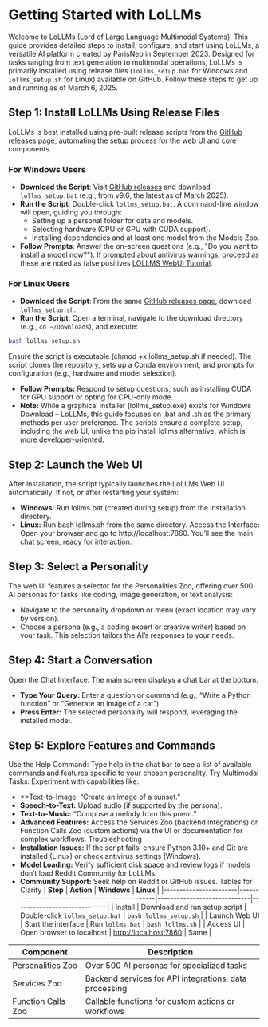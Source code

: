 # Getting Started with LoLLMs

Welcome to LoLLMs (Lord of Large Language Multimodal Systems)! This guide provides detailed steps to install, configure, and start using LoLLMs, a versatile AI platform created by ParisNeo in September 2023. Designed for tasks ranging from text generation to multimodal operations, LoLLMs is primarily installed using release files (`lollms_setup.bat` for Windows and `lollms_setup.sh` for Linux) available on GitHub. Follow these steps to get up and running as of March 6, 2025.

## Step 1: Install LoLLMs Using Release Files
LoLLMs is best installed using pre-built release scripts from the [GitHub releases page](https://github.com/ParisNeo/lollms-webui/releases), automating the setup process for the web UI and core components.

### For Windows Users
- **Download the Script**: Visit [GitHub releases](https://github.com/ParisNeo/lollms-webui/releases) and download `lollms_setup.bat` (e.g., from v9.6, the latest as of March 2025).
- **Run the Script**: Double-click `lollms_setup.bat`. A command-line window will open, guiding you through:
  - Setting up a personal folder for data and models.
  - Selecting hardware (CPU or GPU with CUDA support).
  - Installing dependencies and at least one model from the Models Zoo.
- **Follow Prompts**: Answer the on-screen questions (e.g., "Do you want to install a model now?"). If prompted about antivirus warnings, proceed as these are noted as false positives [LOLLMS WebUI Tutorial](https://parisneo.github.io/lollms-webui/tutorials/noobs_tutorial.html).

### For Linux Users
- **Download the Script**: From the same [GitHub releases page](https://github.com/ParisNeo/lollms-webui/releases), download `lollms_setup.sh`.
- **Run the Script**: Open a terminal, navigate to the download directory (e.g., `cd ~/Downloads`), and execute:
```bash
bash lollms_setup.sh
```
Ensure the script is executable (chmod +x lollms_setup.sh if needed).
The script clones the repository, sets up a Conda environment, and prompts for configuration (e.g., hardware and model selection).
- **Follow Prompts:** Respond to setup questions, such as installing CUDA for GPU support or opting for CPU-only mode.
- **Note:** While a graphical installer (lollms_setup.exe) exists for Windows Download – LoLLMs, this guide focuses on .bat and .sh as the primary methods per user preference. The scripts ensure a complete setup, including the web UI, unlike the pip install lollms alternative, which is more developer-oriented.
## Step 2: Launch the Web UI
After installation, the script typically launches the LoLLMs Web UI automatically. If not, or after restarting your system:
- **Windows:** Run lollms.bat (created during setup) from the installation directory.
- **Linux:** Run bash lollms.sh from the same directory.
Access the Interface: Open your browser and go to http://localhost:7860. You’ll see the main chat screen, ready for interaction.
## Step 3: Select a Personality
The web UI features a selector for the Personalities Zoo, offering over 500 AI personas for tasks like coding, image generation, or text analysis:
- Navigate to the personality dropdown or menu (exact location may vary by version).
- Choose a persona (e.g., a coding expert or creative writer) based on your task.
This selection tailors the AI’s responses to your needs.
## Step 4: Start a Conversation
Open the Chat Interface: The main screen displays a chat bar at the bottom.
- **Type Your Query:** Enter a question or command (e.g., “Write a Python function” or “Generate an image of a cat”).
- **Press Enter:** The selected personality will respond, leveraging the installed model.
## Step 5: Explore Features and Commands
Use the Help Command: Type help in the chat bar to see a list of available commands and features specific to your chosen personality.
Try Multimodal Tasks: Experiment with capabilities like:
- **Text-to-Image: “Create an image of a sunset.”
- **Speech-to-Text:** Upload audio (if supported by the persona).
- **Text-to-Music:** “Compose a melody from this poem.”
- **Advanced Features:** Access the Services Zoo (backend integrations) or Function Calls Zoo (custom actions) via the UI or documentation for complex workflows.
Troubleshooting
- **Installation Issues:** If the script fails, ensure Python 3.10+ and Git are installed (Linux) or check antivirus settings (Windows).
- **Model Loading:** Verify sufficient disk space and review logs if models don’t load Reddit Community for LoLLMs.
- **Community Support:** Seek help on Reddit or GitHub issues.
Tables for Clarity
| **Step**              | **Action**                                      | **Windows**                  | **Linux**                    |
|-----------------------|------------------------------------------------|-----------------------------|-----------------------------|
| Install               | Download and run setup script                  | Double-click `lollms_setup.bat` | `bash lollms_setup.sh`     |
| Launch Web UI         | Start the interface                            | Run `lollms.bat`            | `bash lollms.sh`           |
| Access UI             | Open browser to localhost                      | [http://localhost:7860](http://localhost:7860) | Same                   |

| **Component**         | **Description**                                              |
|-----------------------|--------------------------------------------------------------|
| Personalities Zoo     | Over 500 AI personas for specialized tasks                  |
| Services Zoo          | Backend services for API integrations, data processing       |
| Function Calls Zoo    | Callable functions for custom actions or workflows          |